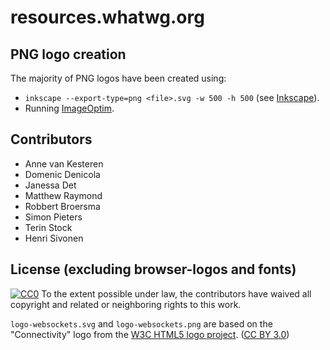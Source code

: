 resources.whatwg.org
==============================================

PNG logo creation
-----------------

The majority of PNG logos have been created using:

* `inkscape --export-type=png <file>.svg -w 500 -h 500` (see [Inkscape](https://inkscape.org/)).
* Running [ImageOptim](https://imageoptim.com/).

Contributors
------------

* Anne van Kesteren
* Domenic Denicola
* Janessa Det
* Matthew Raymond
* Robbert Broersma
* Simon Pieters
* Terin Stock
* Henri Sivonen

License (excluding browser-logos and fonts)
-------

[![CC0](http://i.creativecommons.org/p/zero/1.0/80x15.png)](http://creativecommons.org/publicdomain/zero/1.0/)
To the extent possible under law, the contributors have waived all copyright and related
or neighboring rights to this work.

`logo-websockets.svg` and `logo-websockets.png` are based on the "Connectivity" logo from the
[W3C HTML5 logo project](https://www.w3.org/html/logo/).
([CC BY 3.0](https://creativecommons.org/licenses/by/3.0/))
